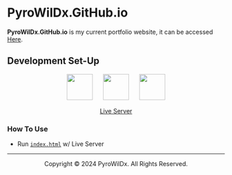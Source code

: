 # PyroWilDx.GitHub.io

**PyroWilDx.GitHub.io** is my current portfolio website, it can be accessed [Here](https://pyrowildx.github.io/index.html).

## Development Set-Up

<div align="center">

[<img src="https://cdn.jsdelivr.net/gh/devicons/devicon@latest/icons/javascript/javascript-original.svg" width="60"/>](https://developer.mozilla.org/docs/Web/JavaScript/)
<img width="16"/>
[<img src="https://cdn.jsdelivr.net/gh/devicons/devicon@latest/icons/vscode/vscode-original.svg" width="60"/>](https://code.visualstudio.com/)
<img width="16"/>
[<img src="https://cdn.jsdelivr.net/gh/devicons/devicon@latest/icons/windows8/windows8-original.svg" width="60"/>](https://www.microsoft.com/windows/)

[Live Server](https://github.com/ritwickdey/vscode-live-server/)

</div>

### How To Use

- Run [```index.html```](./index.html) w/ Live Server

---

<div align="center">
  Copyright &#169; 2024 PyroWilDx. All Rights Reserved.
</div>
